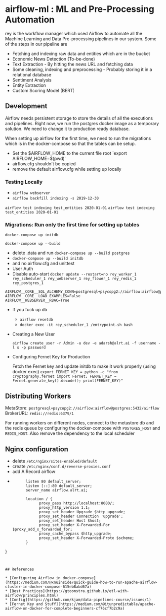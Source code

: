 # airflow-ml : ML and Pre-Processing Automation

rey is the workflow manager which used Airflow to automate all the Machine Learning and Data Pre-processing pipelines in our system. Some of the steps in our pipeline are
* Fetching and indexing raw data and entities which are in the bucket
* Economic News Detection (To-be-done)
* Text Extraction - By hitting the news URL and fetching data
* Some cleaning, indexing and preprocessing - Probably storing it in a relational database
* Sentiment Analysis
* Entity Extraction
* Custom Scoring Model (BERT)

## Development

Airflow needs persistent storage to store the details of all the executions and pipelines. Right now, we run the postgres docker image as a temporary solution. We need to change it to production ready database.

When setting up airflow for the first time, we need to run the migrations which is in the docker-compose so that the tables can be setup.

* Set the $AIRFLOW_HOME to the current file root
  `export AIRFLOW_HOME=$(pwd)`
* airflow.cfg shouldn't be copied
* remove the default airflow.cfg while setting up locally


### Testing Locally

* `airflow webserver`
* `airflow backfill indexing -s 2019-12-30`


`airflow test indexing test_entities 2020-01-01`
`airflow test indexing test_entities 2020-01-01`



### Migrations: Run only the first time for setting up tables

`docker-compose up initdb` 

`docker-compose up --build`

* delete .data and run `docker-compose up --build postgres`
* `docker-compose up --build initdb`
* and no airflow.cfg and unittest
* User Auth
* Disable auto-start `docker update --restart=no rey_worker_1 rey_scheduler_1 rey_webserver_1 rey_flower_1 rey_redis_1 rey_postgres_1`
```
AIRFLOW__CORE__SQL_ALCHEMY_CONN=postgresql+psycopg2://airflow:airflow@postgres:5432/airflow
AIRFLOW__CORE__LOAD_EXAMPLES=False
AIRFLOW__WEBSERVER__RBAC=True
```

* If you fuck up db

    - `airflow resetdb`
    - `docker exec -it rey_scheduler_1 /entrypoint.sh bash`

* Creating a New User

    `airflow create_user -r Admin -u dev -e adarsh@alrt.ai -f username -l s -p password`

* Configuring Fernet Key for Production

    Fetch the Fernet key and update initdb to make it work properly (using docker exec)
    `export FERNET_KEY = python -c "from cryptography.fernet import Fernet; FERNET_KEY = Fernet.generate_key().decode(); print(FERNET_KEY)"`

## Distributing Workers

MetaStore: `postgresql+psycopg2://airflow:airflow@postgres:5432/airflow`
BrokerURL: `redis://redis:6379/1`

For running workers on different nodes, connect to the metastore db and the redis queue by configuring
the docker-compose with `POSTGRES_HOST` and `REDIS_HOST`. Also remove the dependency to the local scheduler


## Nginx configuration

* delete `/etc/nginx/sites-enabled/default`
* create `/etc/nginx/conf.d/reverse-proxies.conf`
* add A Record	airflow <IP>
* ```server {
        listen 80 default_server;
        listen [::]:80 default_server;
        server_name airflow.alrt.ai;

        location / {
              proxy_pass http://localhost:8080/;
              proxy_http_version 1.1;
              proxy_set_header Upgrade $http_upgrade;
              proxy_set_header Connection 'upgrade';
              proxy_set_header Host $host;
              proxy_set_header X-Forwarded-For $proxy_add_x_forwarded_for;
              proxy_cache_bypass $http_upgrade;
              proxy_set_header X-Forwarded-Proto $scheme;
        }
}
```


## References

* [Configuring Airflow in docker-compose](https://medium.com/@xnuinside/quick-guide-how-to-run-apache-airflow-cluster-in-docker-compose-615eb8abd67a)
* [Best Practices](https://gtoonstra.github.io/etl-with-airflow/principles.html)
* [Config](https://github.com/kjam/data-pipelines-course/issues/1)
* [Fernet Key and Stuff](https://medium.com/@itunpredictable/apache-airflow-on-docker-for-complete-beginners-cf76cf7b2c9a)
